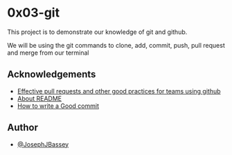 
# 0x03-git

This project is to demonstrate our knowledge of git and github.

We will be using the git commands to clone, add, commit, push, pull request  and merge from our terminal 

## Acknowledgements

 - [Effective pull requests and other good practices for teams using github](https://codeinthehole.com/tips/pull-requests-and-other-good-practices-for-teams-using-github/)
 - [About README](https://docs.github.com/en/repositories/managing-your-repositorys-settings-and-features/customizing-your-repository/about-readmes)
 - [How to write a Good commit](https://cbea.ms/git-commit/)


## Author

- [@JosephJBassey](https://www.github.com/josephjbassey)


